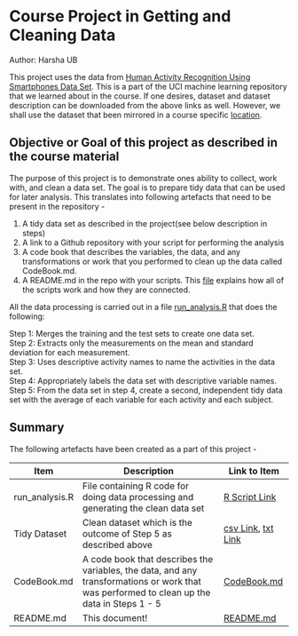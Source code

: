 # Course Project in Getting and Cleaning Data
Author: Harsha UB

This project uses the data from [Human Activity Recognition Using Smartphones Data Set](http://archive.ics.uci.edu/ml/datasets/Human+Activity+Recognition+Using+Smartphones). This is a part of the UCI machine learning repository that we learned about in the course. If one desires, dataset and dataset description can be downloaded from the above links as well. However, we shall use the dataset that been mirrored in a course specific [location](https://d396qusza40orc.cloudfront.net/getdata%2Fprojectfiles%2FUCI%20HAR%20Dataset.zip).

## Objective or Goal of this project as described in the course material
The purpose of this project is to demonstrate ones ability to collect, work with, and clean a data set. The goal is to prepare tidy data that can be used for later analysis. This translates into following artefacts that need to be present in the repository - 

1) A tidy data set as described in the project(see below description in steps)
2) A link to a Github repository with your script for performing the analysis
3) A code book that describes the variables, the data, and any transformations or work that you performed to clean up the data called CodeBook.md. 
4) A README.md in the repo with your scripts. This [file](https://github.com/hisscaredbrain/GCDTidyData/blob/master/README.md) explains how all of the scripts work and how they are connected.

All the data processing is carried out in a file [run_analysis.R](https://github.com/hisscaredbrain/GCDTidyData/blob/master/run_analysis.R) that does the following:  

Step 1: Merges the training and the test sets to create one data set.  
Step 2: Extracts only the measurements on the mean and standard deviation for each measurement.  
Step 3: Uses descriptive activity names to name the activities in the data set.  
Step 4: Appropriately labels the data set with descriptive variable names.  
Step 5: From the data set in step 4, create a second, independent tidy data set with the average of each variable for each activity and each subject.  

## Summary

The following artefacts have been created as a part of this project - 

Item | Description | Link to Item
--- | ---- | ---
run_analysis.R | File containing R code for doing data processing and generating the clean data set | [R Script Link](https://github.com/hisscaredbrain/GCDTidyData/blob/master/run_analysis.R)
Tidy Dataset | Clean dataset which is the outcome of Step 5 as described above | [csv Link](https://github.com/hisscaredbrain/GCDTidyData/blob/master/data/tidyData.csv), [txt Link](https://github.com/hisscaredbrain/GCDTidyData/blob/master/data/tidyData.txt)
CodeBook.md | A code book that describes the variables, the data, and any transformations or work that was performed to clean up the data in Steps 1 - 5 | [CodeBook.md](https://github.com/hisscaredbrain/GCDTidyData/blob/master/CodeBook.md)
README.md | This document! | [README.md](https://github.com/hisscaredbrain/GCDTidyData/blob/master/README.md)
